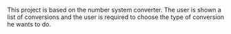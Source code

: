 This project is based on the number system converter. The user is shown a list of conversions and the user is required to choose the type
of conversion he wants to do.
